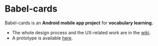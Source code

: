 Babel-cards
===========

Babel-cards is an **Android mobile app project** for **vocabulary learning.**

* The whole design process and the UX-related work are in the [wiki](https://github.com/maudnals/babel-cards/wiki).  
* A prototype is available [here](https://github.com/maudnals/babel-cards-proto).
